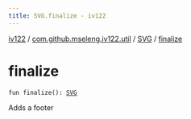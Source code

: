 ```yaml
---
title: SVG.finalize - iv122
---
```


[iv122](../../index.md) / [com.github.mseleng.iv122.util](../index.md) / [SVG](index.md) / [finalize](.)

# finalize

`fun finalize(): `[`SVG`](index.md)

Adds a footer

